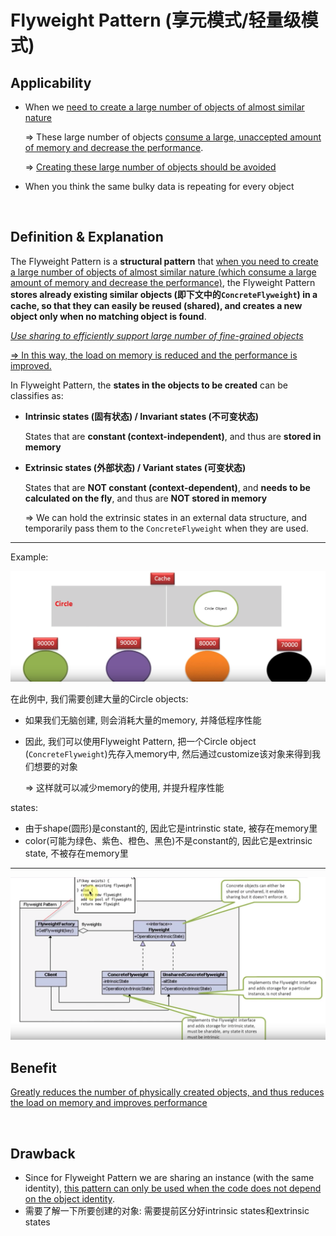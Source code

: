 # Flyweight Pattern (享元模式/轻量级模式)

## Applicability

* When we <u>need to create a large number of objects of almost similar nature</u>

  => These large number of objects <u>consume a large, unaccepted amount of memory and decrease the performance</u>.

  => <u>Creating these large number of objects should be avoided</u>

* When you think the same bulky data is repeating for every object

<br>

## Definition & Explanation

The Flyweight Pattern is a **structural pattern** that <u>when you need to create a large number of objects of almost similar nature (which consume a large amount of memory and decrease the performance)</u>, the Flyweight Pattern **stores already existing similar objects (即下文中的`ConcreteFlyweight`) in a cache, so that they can easily be reused (shared), and creates a new object only when no matching object is found**.

*<u>Use sharing to efficiently support large number of fine-grained objects</u>*

<u>=> In this way, the load on memory is reduced and the performance is improved.</u>

In Flyweight Pattern, the **states in the objects to be created** can be classifies as:

* **Intrinsic states (固有状态) / Invariant states (不可变状态)**

  States that are **constant (context-independent)**, and thus are **stored in memory**

* **Extrinsic states (外部状态) / Variant states (可变状态)**

  States that are **NOT constant (context-dependent)**, and **needs to be calculated on the fly**, and thus are **NOT stored in memory**

  => We can hold the extrinsic states in an external data structure, and temporarily pass them to the `ConcreteFlyweight` when they are used.

***

Example:

<img src="https://github.com/Ziang-Lu/Design-Patterns/blob/master/3-Structural%20Patterns/1-Flyweight%20Pattern/flyweight_pattern_illustration.png?raw=true">

在此例中, 我们需要创建大量的Circle objects:

- 如果我们无脑创建, 则会消耗大量的memory, 并降低程序性能

- 因此, 我们可以使用Flyweight Pattern, 把一个Circle object (`ConcreteFlyweight`)先存入memory中, 然后通过customize该对象来得到我们想要的对象

  => 这样就可以减少memory的使用, 并提升程序性能

states:

* 由于shape(圆形)是constant的, 因此它是intrinstic state, 被存在memory里
* color(可能为绿色、紫色、橙色、黑色)不是constant的, 因此它是extrinsic state, 不被存在memory里

***

<img src="https://github.com/Ziang-Lu/Design-Patterns/blob/master/3-Structural%20Patterns/1-Flyweight%20Pattern/flyweight_pattern.png?raw=true">

<br>

## Benefit

<u>Greatly reduces the number of physically created objects, and thus reduces the load on memory and improves performance</u>

<br>

## Drawback

* Since for Flyweight Pattern we are sharing an instance (with the same identity), <u>this pattern can only be used when the code does not depend on the object identity</u>.
* 需要了解一下所要创建的对象: 需要提前区分好intrinsic states和extrinsic states